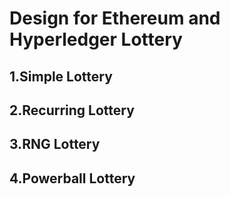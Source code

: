 # Design for Ethereum and Hyperledger Lottery
## 1.Simple Lottery
## 2.Recurring Lottery
## 3.RNG Lottery
## 4.Powerball Lottery
